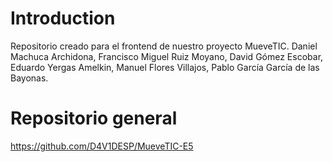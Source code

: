 # Introduction 
Repositorio creado para el frontend de nuestro proyecto MueveTIC. 
Daniel Machuca Archidona,
Francisco Miguel Ruiz Moyano,
David Gómez Escobar,
Eduardo Yergas Amelkin,
Manuel Flores Villajos,
Pablo García García de las Bayonas.

# Repositorio general
https://github.com/D4V1DESP/MueveTIC-E5

